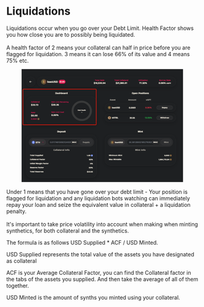 # Liquidations

Liquidations occur when you go over your Debt Limit. Health Factor shows you how close you are to possibly being liquidated.\
\
A health factor of 2 means your collateral can half in price before you are flagged for liquidation. 3 means it can lose 66% of its value and 4 means 75% etc.

<figure><img src="../../../.gitbook/assets/6d5e07eb410b7c03986ca8f7cc3a0353.png" alt=""><figcaption></figcaption></figure>

Under 1 means that you have gone over your debt limit - Your position is flagged for liquidation and any liquidation bots watching can immediately repay your loan and seize the equivalent value in collateral + a liquidation penalty.\
\
It's important to take price volatility into account when making when minting synthetics, for both collateral and the synthetics.

The formula is as follows USD Supplied \* ACF / USD Minted.

USD Supplied represents the total value of the assets you have designated as collateral

ACF is your Average Collateral Factor, you can find the Collateral factor in the tabs of the assets you supplied. And then take the average of all of them together.

USD Minted is the amount of synths you minted using your collateral.
